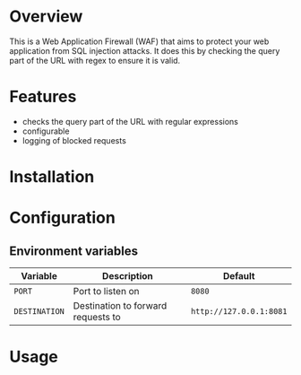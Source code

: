 # Overview

This is a Web Application Firewall (WAF) that aims to protect your web application from SQL injection attacks. It does this by checking the query part of the URL with regex to ensure it is valid.

# Features

- checks the query part of the URL with regular expressions
- configurable
- logging of blocked requests

# Installation

# Configuration

## Environment variables

| Variable      | Description                        | Default                 |
| ------------- | ---------------------------------- | ----------------------- |
| `PORT`        | Port to listen on                  | `8080`                  |
| `DESTINATION` | Destination to forward requests to | `http://127.0.0.1:8081` |

# Usage
